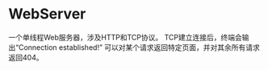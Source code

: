 # WebServer
一个单线程Web服务器，涉及HTTP和TCP协议。
TCP建立连接后，终端会输出“Connection established!”
可以对某个请求返回特定页面，并对其余所有请求返回404。
